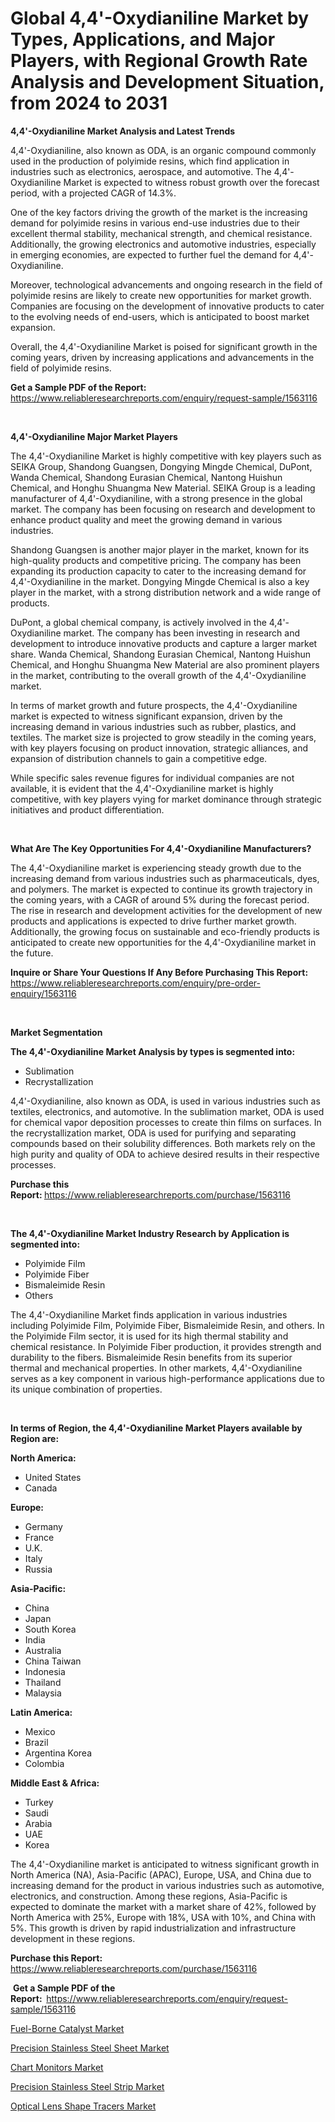 <p><h1>Global 4,4'-Oxydianiline Market by Types, Applications, and Major Players, with Regional Growth Rate Analysis and Development Situation, from 2024 to 2031</h1></p><p><strong>4,4'-Oxydianiline Market Analysis and Latest Trends</strong></p>
<p><p>4,4'-Oxydianiline, also known as ODA, is an organic compound commonly used in the production of polyimide resins, which find application in industries such as electronics, aerospace, and automotive. The 4,4'-Oxydianiline Market is expected to witness robust growth over the forecast period, with a projected CAGR of 14.3%.</p><p>One of the key factors driving the growth of the market is the increasing demand for polyimide resins in various end-use industries due to their excellent thermal stability, mechanical strength, and chemical resistance. Additionally, the growing electronics and automotive industries, especially in emerging economies, are expected to further fuel the demand for 4,4'-Oxydianiline.</p><p>Moreover, technological advancements and ongoing research in the field of polyimide resins are likely to create new opportunities for market growth. Companies are focusing on the development of innovative products to cater to the evolving needs of end-users, which is anticipated to boost market expansion.</p><p>Overall, the 4,4'-Oxydianiline Market is poised for significant growth in the coming years, driven by increasing applications and advancements in the field of polyimide resins.</p></p>
<p><strong>Get a Sample PDF of the Report:&nbsp;</strong> <a href="https://www.reliableresearchreports.com/enquiry/request-sample/1563116">https://www.reliableresearchreports.com/enquiry/request-sample/1563116</a></p>
<p>&nbsp;</p>
<p><strong>4,4'-Oxydianiline Major Market Players</strong></p>
<p><p>The 4,4'-Oxydianiline Market is highly competitive with key players such as SEIKA Group, Shandong Guangsen, Dongying Mingde Chemical, DuPont, Wanda Chemical, Shandong Eurasian Chemical, Nantong Huishun Chemical, and Honghu Shuangma New Material. SEIKA Group is a leading manufacturer of 4,4'-Oxydianiline, with a strong presence in the global market. The company has been focusing on research and development to enhance product quality and meet the growing demand in various industries.</p><p>Shandong Guangsen is another major player in the market, known for its high-quality products and competitive pricing. The company has been expanding its production capacity to cater to the increasing demand for 4,4'-Oxydianiline in the market. Dongying Mingde Chemical is also a key player in the market, with a strong distribution network and a wide range of products.</p><p>DuPont, a global chemical company, is actively involved in the 4,4'-Oxydianiline market. The company has been investing in research and development to introduce innovative products and capture a larger market share. Wanda Chemical, Shandong Eurasian Chemical, Nantong Huishun Chemical, and Honghu Shuangma New Material are also prominent players in the market, contributing to the overall growth of the 4,4'-Oxydianiline market.</p><p>In terms of market growth and future prospects, the 4,4'-Oxydianiline market is expected to witness significant expansion, driven by the increasing demand in various industries such as rubber, plastics, and textiles. The market size is projected to grow steadily in the coming years, with key players focusing on product innovation, strategic alliances, and expansion of distribution channels to gain a competitive edge.</p><p>While specific sales revenue figures for individual companies are not available, it is evident that the 4,4'-Oxydianiline market is highly competitive, with key players vying for market dominance through strategic initiatives and product differentiation.</p></p>
<p>&nbsp;</p>
<p><strong>What Are The Key Opportunities For 4,4'-Oxydianiline Manufacturers?</strong></p>
<p><p>The 4,4'-Oxydianiline market is experiencing steady growth due to the increasing demand from various industries such as pharmaceuticals, dyes, and polymers. The market is expected to continue its growth trajectory in the coming years, with a CAGR of around 5% during the forecast period. The rise in research and development activities for the development of new products and applications is expected to drive further market growth. Additionally, the growing focus on sustainable and eco-friendly products is anticipated to create new opportunities for the 4,4'-Oxydianiline market in the future.</p></p>
<p><strong>Inquire or Share Your Questions If Any Before Purchasing This Report:</strong> <a href="https://www.reliableresearchreports.com/enquiry/pre-order-enquiry/1563116">https://www.reliableresearchreports.com/enquiry/pre-order-enquiry/1563116</a></p>
<p>&nbsp;</p>
<p><strong>Market Segmentation</strong></p>
<p><strong>The 4,4'-Oxydianiline Market Analysis by types is segmented into:</strong></p>
<p><ul><li>Sublimation</li><li>Recrystallization</li></ul></p>
<p><p>4,4'-Oxydianiline, also known as ODA, is used in various industries such as textiles, electronics, and automotive. In the sublimation market, ODA is used for chemical vapor deposition processes to create thin films on surfaces. In the recrystallization market, ODA is used for purifying and separating compounds based on their solubility differences. Both markets rely on the high purity and quality of ODA to achieve desired results in their respective processes.</p></p>
<p><strong>Purchase this Report:&nbsp;</strong><a href="https://www.reliableresearchreports.com/purchase/1563116">https://www.reliableresearchreports.com/purchase/1563116</a></p>
<p>&nbsp;</p>
<p><strong>The 4,4'-Oxydianiline Market Industry Research by Application is segmented into:</strong></p>
<p><ul><li>Polyimide Film</li><li>Polyimide Fiber</li><li>Bismaleimide Resin</li><li>Others</li></ul></p>
<p><p>The 4,4'-Oxydianiline Market finds application in various industries including Polyimide Film, Polyimide Fiber, Bismaleimide Resin, and others. In the Polyimide Film sector, it is used for its high thermal stability and chemical resistance. In Polyimide Fiber production, it provides strength and durability to the fibers. Bismaleimide Resin benefits from its superior thermal and mechanical properties. In other markets, 4,4'-Oxydianiline serves as a key component in various high-performance applications due to its unique combination of properties.</p></p>
<p>&nbsp;</p>
<p><strong>In terms of Region, the 4,4'-Oxydianiline Market Players available by Region are:</strong></p>
<p>
    <p> <strong> North America: </strong>
        <ul>
            <li>United States</li>
            <li>Canada</li>
        </ul>
        </p> 
    <p> <strong> Europe: </strong>
        <ul>
            <li>Germany</li>
            <li>France</li>
            <li>U.K.</li>
            <li>Italy</li>
            <li>Russia</li>
        </ul>
        </p> 
    <p> <strong> Asia-Pacific: </strong>
        <ul>
            <li>China</li>
            <li>Japan</li>
            <li>South Korea</li>
            <li>India</li>
            <li>Australia</li>
            <li>China Taiwan</li>
            <li>Indonesia</li>
            <li>Thailand</li>
            <li>Malaysia</li>
        </ul>
        </p> 
    <p> <strong> Latin America: </strong>
        <ul>
            <li>Mexico</li>
            <li>Brazil</li>
            <li>Argentina Korea</li>
            <li>Colombia</li>
        </ul>
        </p> 
    <p> <strong> Middle East & Africa: </strong>
        <ul>
            <li>Turkey</li>
            <li>Saudi</li>
            <li>Arabia</li>
            <li>UAE</li>
            <li>Korea</li>
        </ul>
    </p>
    </p>
<p><p>The 4,4'-Oxydianiline market is anticipated to witness significant growth in North America (NA), Asia-Pacific (APAC), Europe, USA, and China due to increasing demand for the product in various industries such as automotive, electronics, and construction. Among these regions, Asia-Pacific is expected to dominate the market with a market share of 42%, followed by North America with 25%, Europe with 18%, USA with 10%, and China with 5%. This growth is driven by rapid industrialization and infrastructure development in these regions.</p></p>
<p><strong>Purchase this Report: </strong><a href="https://www.reliableresearchreports.com/purchase/1563116">https://www.reliableresearchreports.com/purchase/1563116</a></p>
<p>&nbsp;<strong>Get a Sample PDF of the Report:&nbsp;&nbsp;</strong><a href="https://www.reliableresearchreports.com/enquiry/request-sample/1563116">https://www.reliableresearchreports.com/enquiry/request-sample/1563116</a></p>
<p><strong></strong></p>
<p><p><a href="https://github.com/redneck06/Market-Research-Report-List-1/blob/main/fuel-borne-catalyst-market.md">Fuel-Borne Catalyst Market</a></p><p><a href="https://issuu.com/reportprime-2/docs/precision-stainless-steel-sheet-market-size-2030.p">Precision Stainless Steel Sheet Market</a></p><p><a href="https://github.com/mauripalmi/Market-Research-Report-List-1/blob/main/chart-monitors-market.md">Chart Monitors Market</a></p><p><a href="https://issuu.com/reportprime-2/docs/precision-stainless-steel-strip-market-size-2030.p">Precision Stainless Steel Strip Market</a></p><p><a href="https://github.com/nicoletavirag/Market-Research-Report-List-1/blob/main/optical-lens-shape-tracers-market.md">Optical Lens Shape Tracers Market</a></p></p>